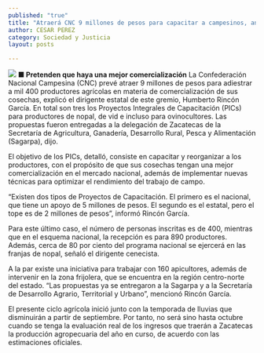```yaml
---
published: "true"
title: "Atraerá CNC 9 millones de pesos para capacitar a campesinos, anuncia dirigente"
author: CESAR PEREZ
category: Sociedad y Justicia
layout: posts

---
```


![](http://i.imgur.com/wjFL0HPm.jpg)
**■ Pretenden que haya una mejor comercialización**
La Confederación Nacional Campesina (CNC) prevé atraer 9 millones de pesos para adiestrar a mil 400 productores agrícolas en materia de comercialización de sus cosechas, explicó el dirigente estatal de este gremio, Humberto Rincón García.
En total son tres los Proyectos Integrales de Capacitación (PICs) para productores de nopal, de vid e incluso para ovinocultores. Las propuestas fueron entregadas a la delegación de Zacatecas de la Secretaría de Agricultura, Ganadería, Desarrollo Rural, Pesca y Alimentación (Sagarpa), dijo.

El objetivo de los PICs, detalló, consiste en capacitar y reorganizar a los productores, con el propósito de que sus cosechas tengan una mejor comercialización en el mercado nacional, además de implementar nuevas técnicas para optimizar el rendimiento del trabajo de campo.

“Existen dos tipos de Proyectos de Capacitación. El primero es el nacional, que tiene un apoyo de 5 millones de pesos. El segundo es el estatal, pero el tope es de 2 millones de pesos”, informó Rincón García.

Para este último caso, el número de personas inscritas es de 400, mientras que en el esquema nacional, la recepción es para 890 productores. Además, cerca de 80 por ciento del programa nacional se ejercerá en las franjas de nopal, señaló el dirigente cenecista.

A la par existe una iniciativa para trabajar con 160 apicultores, además de intervenir en la zona frijolera, que se encuentra en la región centro-norte del estado. “Las propuestas ya se entregaron a la Sagarpa y a la Secretaría de Desarrollo Agrario, Territorial y Urbano”, mencionó Rincón García.

El presente ciclo agrícola inició junto con la temporada de lluvias que disminuirán a partir de septiembre. Por tanto, no será sino hasta octubre cuando se tenga la evaluación real de los ingresos que traerán a Zacatecas la producción agropecuaria del año en curso, de acuerdo con las estimaciones oficiales.

